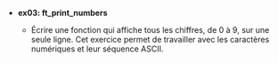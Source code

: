 - **ex03: ft_print_numbers**

  - Écrire une fonction qui affiche tous les chiffres, de 0 à 9, sur une seule ligne. Cet exercice permet de travailler avec les caractères numériques et leur séquence ASCII.